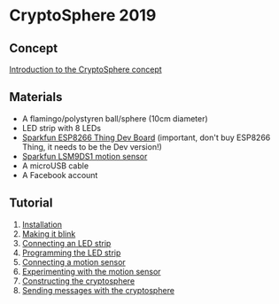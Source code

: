 CryptoSphere 2019
=================

Concept
-------
[Introduction to the CryptoSphere concept](http://www.femtech.dk/cryptosphere-open-design-community/)

Materials
---------
 - A flamingo/polystyren ball/sphere (10cm diameter)
 - LED strip with 8 LEDs
 - [Sparkfun ESP8266 Thing Dev Board](https://www.sparkfun.com/products/13804) (important, don't buy ESP8266 Thing, it needs to be the Dev version!)
 - [Sparkfun LSM9DS1 motion sensor](https://www.sparkfun.com/products/13284)
 - A microUSB cable
 - A Facebook account

Tutorial
--------
 1. [Installation](http://www.femtech.dk/cryptosphere-open-design-community/01-installing-arduino-ide-sparkfun-thing-dev-board-esp8266-library-folders-for-programming-ledstrips-and-accelerometer/)
 2. [Making it blink](http://www.femtech.dk/cryptosphere-open-design-community/02-hello-world-making-the-thing-blink/)
 3. [Connecting an LED strip](http://www.femtech.dk/cryptosphere-open-design-community/03-adding-a-ledstrip-to-the-thing/)
 4. [Programming the LED strip](http://www.femtech.dk/cryptosphere-open-design-community/03-experiment-with-changing-the-ledstrip-code/)
 5. [Connecting a motion sensor](http://www.femtech.dk/cryptosphere-open-design-community/04-experimenting-with-sensor-movement-getting-to-know-the-accelerometer/)
 6. [Experimenting with the motion sensor](http://www.femtech.dk/cryptosphere-open-design-community/06-experimenting-with-the-accelerometer-and-gyroscope/)
 7. [Constructing the cryptosphere](http://www.femtech.dk/cryptosphere-open-design-community/05-building-the-cryptosphere/)
 8. [Sending messages with the cryptosphere](http://www.femtech.dk/cryptosphere-open-design-community/06-encrypting-and-decrypting-messages-with-crytopsphere/)
